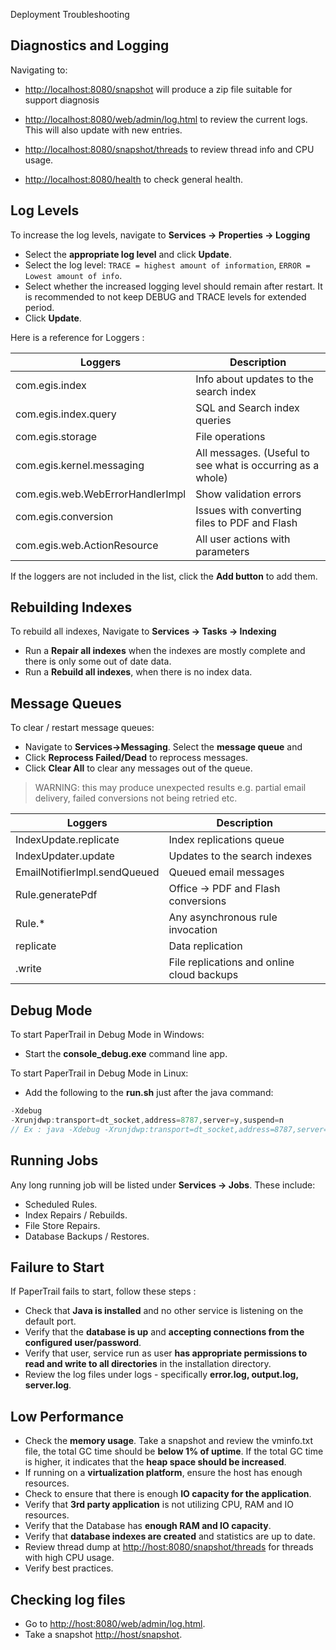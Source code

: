 Deployment Troubleshooting

## Diagnostics and Logging

Navigating to:

*  [http://localhost:8080/snapshot](http://localhost:8080/snapshot) will produce a zip file suitable for support diagnosis

*  [http://localhost:8080/web/admin/log.html](http://localhost:8080/web/admin/log.html) to review the current logs. This will also update with new entries.

*  [http://localhost:8080/snapshot/threads](http://localhost:8080/snapshot/threads) to review thread info and CPU usage.

*  [http://localhost:8080/health](http://localhost:8080/health) to check general health.

## Log Levels

To increase the log levels, navigate to  __Services -> Properties -> Logging__  


*  Select the __appropriate log level__ and click __Update__.  
*  Select the log level: `TRACE = highest amount of information`, `ERROR = Lowest amount of info`.  
*  Select whether the increased logging level should remain after restart. It is recommended to not keep DEBUG and TRACE levels for extended period.  
*  Click __Update__.  

Here is a reference for Loggers :   

| Loggers | Description 
| -------- | ---------
| com.egis.index | Info about updates to the search index
| com.egis.index.query | SQL and Search index queries
| com.egis.storage | File operations
| com.egis.kernel.messaging | All messages. (Useful to see what is occurring as a whole)
| com.egis.web.WebErrorHandlerImpl | Show validation errors
| com.egis.conversion | Issues with converting files to PDF and Flash
| com.egis.web.ActionResource | All user actions with parameters

If the loggers are not included in the list, click the **Add button** to add them.

## Rebuilding Indexes

To rebuild all indexes, Navigate to __Services -> Tasks -> Indexing__  

*  Run a __Repair all indexes__ when the indexes are mostly complete and there is only some out of date data.  
*  Run a __Rebuild all indexes__, when there is no index data.  

## Message Queues

To clear / restart message queues:  

*  Navigate to __Services->Messaging__. Select the __message queue__ and
*  Click __Reprocess Failed/Dead__ to reprocess messages.  
*  Click __Clear All__ to clear any messages out of the queue.  

> WARNING: this may produce unexpected results e.g. partial email delivery, failed conversions not being retried etc.

| Loggers | Description 
| -------- | ---------
| IndexUpdate.replicate | Index replications queue
| IndexUpdater.update | Updates to the search indexes
| EmailNotifierImpl.sendQueued | Queued email messages
| Rule.generatePdf | Office -> PDF and Flash conversions
| Rule.* | Any asynchronous rule invocation
| replicate | Data replication
| <store>.write | File replications and online cloud backups

## Debug Mode

To start PaperTrail in Debug Mode in Windows:   
*   Start the __console_debug.exe__ command line app.  
 
To start PaperTrail in Debug Mode in Linux:   
*   Add the following to the __run.sh__ just after the java command:   

```javascript
-Xdebug  
-Xrunjdwp:transport=dt_socket,address=8787,server=y,suspend=n  
// Ex : java -Xdebug -Xrunjdwp:transport=dt_socket,address=8787,server=y,suspend=n -Xms512m -Xmx512m -XX:MaxPermSize=196m -classpath $(echo ../build/*.jar ../libs/*.jar . | sed 's/ /:/g'):conf com.egis.Startup
```


## Running Jobs

Any long running job will be listed under **Services -> Jobs**. These include:  

*  Scheduled Rules.  
*  Index Repairs / Rebuilds.  
*  File Store Repairs.  
*  Database Backups / Restores.  

## Failure to Start

If PaperTrail fails to start, follow these steps :  

*   Check that __Java is installed__ and no other service is listening on the default port.  
*   Verify that the __database is up__ and __accepting connections from the configured user/password__.  
*   Verify that user, service run as user __has appropriate permissions to read and write to all directories__ in the installation directory.  
*   Review the log files under logs - specifically **error.log, output.log, server.log**.  

## Low Performance 

*  Check the **memory usage**. Take a snapshot and review the vminfo.txt file, the total GC time should be **below 1% of uptime**. If the total GC time is higher, it indicates that the **heap space should be increased**.  
*  If running on a **virtualization platform**, ensure the host has enough resources.  
*  Check to ensure that there is enough **IO capacity for the application**.  
*  Verify that **3rd party application** is not utilizing CPU, RAM and IO resources.  
*  Verify that the Database has **enough RAM and IO capacity**.  
*  Verify that **database indexes are created** and statistics are up to date.  
*  Review thread dump at [http://host:8080/snapshot/threads](http://host:8080/snapshot/threads) for threads with high CPU usage.  
*  Verify best practices.  

## Checking log files

*  Go to [http://host:8080/web/admin/log.html](http://host:8080/web/admin/log.html).  
*  Take a snapshot [http://host/snapshot](http://host/snapshot).  
